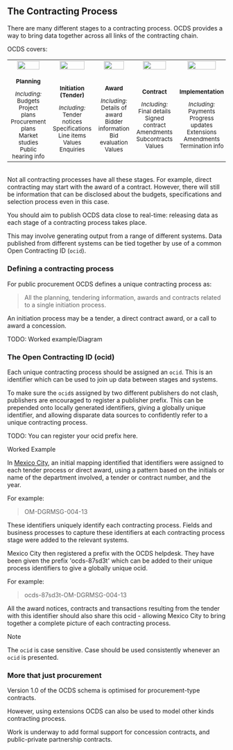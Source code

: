## The Contracting Process

There are many different stages to a contracting process. OCDS provides a way to bring data together across all links of the contracting chain.

OCDS covers:

<table style="margin-bottom:2em;">
    <tr>
        <td width="20%" align="center"><img src="../../_images/green_planning.svg.png" width="80%"></td>
        <td width="20%" align="center"><img src="../../_images/green_tendering.svg.png" width="80%"></td>
        <td width="20%" align="center"><img src="../../_images/green_awarded.svg.png" width="80%"></td>
        <td width="20%" align="center"><img src="../../_images/green_signed.svg.png" width="80%"></td>
        <td width="20%" align="center"><img src="../../_images/green_implementation.svg.png" width="80%"></td>
    </tr>
    <tr>
        <td align="center"><span style="font-size:10pt;"><p><strong>Planning</strong></p><em>Including:</em><br/>Budgets<br/>Project plans<br/>Procurement plans<br/>Market studies<br/>Public hearing info</span></td>
        <td align="center"><span style="font-size:10pt;"><p><strong>Initiation (Tender)</strong></p><em>Including:</em><br/>Tender notices<br/>Specifications<br/>Line items<br/>Values<br/>Enquiries</span></td>
        <td align="center"><span style="font-size:10pt;"><p><strong>Award</strong></p><em>Including:</em><br/>Details of award<br/>Bidder information<br/>Bid evaluation<br/>Values</span></td>
        <td align="center"><span style="font-size:10pt;"><p><strong>Contract</strong></p><em>Including:</em><br/>Final details<br/>Signed contract<br/>Amendments<br/>Subcontracts<br/>Values</span></td>
        <td align="center"><span style="font-size:10pt;"><p><strong>Implementation</strong></p><em>Including:</em><br/>Payments<br/>Progress updates<br/>Extensions<br/>Amendments<br/>Termination info</span></td>
    </tr>
</table><div style="display:none;">
* 
* ![Tender](../../../assets/green_tendering.svg.png)
* ![Award](../../../assets/green_awarded.svg.png)
* ![Contract](../../../assets/green_signed.svg.png)
* ![Implementation](../../../assets/green_implementation.svg.png)
</div>  

Not all contracting processes have all these stages. For example, direct contracting may start with the award of a contract. However, there will still be information that can be disclosed about the budgets, specifications and selection process even in this case. 

You should aim to publish OCDS data close to real-time: releasing data as each stage of a contracting process takes place.

This may involve generating output from a range of different systems. Data published from different systems can be tied together by use of a common Open Contracting ID (```ocid```).

### Defining a contracting process

For public procurement OCDS defines a unique contracting process as:

> All the planning, tendering information, awards and contracts related to a single initiation process.

An initiation process may be a tender, a direct contract award, or a call to award a concession. 

TODO: Worked example/Diagram

### The Open Contracting ID (ocid)

Each unique contracting process should be assigned an ```ocid```. This is an identifier which can be used to join up data between stages and systems. 

To make sure the ```ocid```s assigned by two different publishers do not clash, publishers are encouraged to register a publisher prefix. This can be prepended onto locally generated identifiers, giving a globally unique identifier, and allowing disparate data sources to confidently refer to a unique contracting process. 

TODO: You can register your ocid prefix here. 

<div class="example hint" markdown=1>

<p class="first admonition-title">Worked Example</p>

In [Mexico City](http://www.contratosabiertos.cdmx.gob.mx/), an initial mapping identified that identifiers were assigned to each tender process or direct award, using a pattern based on the initials or name of the department involved, a tender or contract number, and the year. 

For example:

> OM-DGRMSG-004-13

These identifiers uniquely identify each contracting process. Fields and business processes to capture these identifiers at each contracting process stage were added to the relevant systems.

Mexico City then registered a prefix with the OCDS helpdesk. They have been given the prefix 'ocds-87sd3t' which can be added to their unique process identifiers to give a globally unique ocid. 

For example:

> ocds-87sd3t-OM-DGRMSG-004-13

All the award notices, contracts and transactions resulting from the tender with this identifier should also share this ocid - allowing Mexico City to bring together a complete picture of each contracting process.

</div>

<div class="warning" markdown=1>
    
<p class="first admonition-title">Note</p>
    
The ```ocid``` is case sensitive. Case should be used consistently whenever an ```ocid``` is presented.

</div>

### More that just procurement

Version 1.0 of the OCDS schema is optimised for procurement-type contracts. 

However, using extensions OCDS can also be used to model other kinds contracting process. 

Work is underway to add formal support for concession contracts, and public-private partnership contracts.
